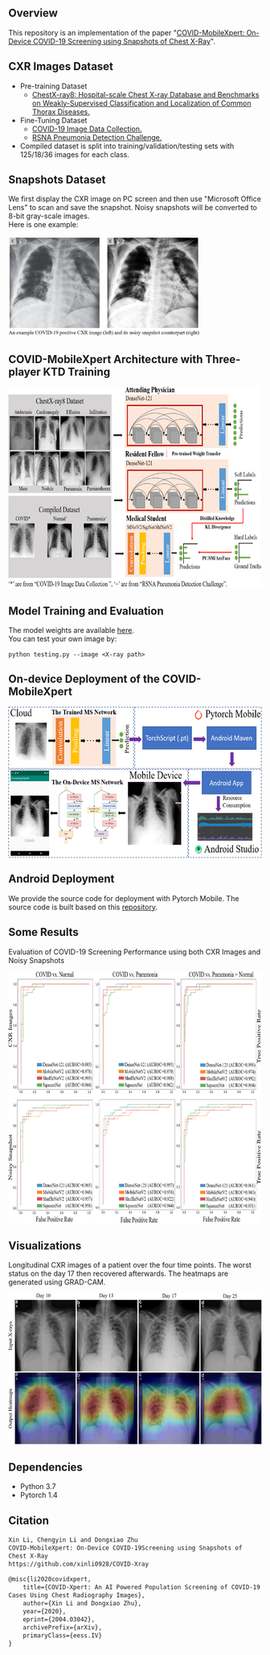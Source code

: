Overview
----
This repository is an implementation of the paper "[COVID-MobileXpert: On-Device COVID-19
Screening using Snapshots of Chest X-Ray](https://arxiv.org/abs/2004.03042)".

CXR Images Dataset
-----
* Pre-training Dataset
  * [ChestX-ray8: Hospital-scale Chest X-ray Database and Benchmarks on Weakly-Supervised Classification and Localization of Common Thorax Diseases.](https://nihcc.app.box.com/v/ChestXray-NIHCC)  
* Fine-Tuning Dataset
  * [COVID-19 Image Data Collection.](https://github.com/ieee8023/covid-chestxray-dataset)  
  * [RSNA Pneumonia Detection Challenge.](https://www.kaggle.com/c/rsna-pneumonia-detection-challenge)  
* Compiled dataset is split into training/validation/testing sets with 125/18/36 images for each class.

Snapshots Dataset
------
We first display the CXR image on PC screen and then use "Microsoft Office Lens" to scan and save the snapshot. Noisy snapshots will be converted to 8-bit gray-scale images.  
Here is one example:
<p><img src="readme/data_generation.PNG" alt="test" height="200"></p>




COVID-MobileXpert Architecture with Three-player KTD Training
----
<p><img src="covid-mobileXpert.png" alt="test" height="400"></p>


Model Training and Evaluation
----
The model weights are available [here](https://drive.google.com/drive/folders/1AUtsxjPNVJiTboFFTzzqyeCKBPvMxbII?usp=sharing).  
You can test your own image by:
```
python testing.py --image <X-ray path>
```


On-device Deployment of the COVID-MobileXpert
------
<p><img src="readme/deployment.png"  align="middle" alt="test" height="300"></p>



Android Deployment
-------
We provide the source code for deployment with Pytorch Mobile. The source code is built based on this [repository](https://github.com/johnolafenwa/PytorchMobile).



Some Results
----
Evaluation of COVID-19 Screening Performance using both CXR Images and Noisy Snapshots
<p><img src="readme/AUROCs.PNG" alt="test" height="500"></p>


Visualizations
--------

Longitudinal CXR images of a patient over the four time points. The worst status on the day 17 then recovered afterwards. The heatmaps are generated using GRAD-CAM.

<p><img src="readme/one_patient.PNG" alt="test" height="300"></p>







Dependencies
-----
* Python 3.7
* Pytorch 1.4

Citation
------
```
Xin Li, Chengyin Li and Dongxiao Zhu
COVID-MobileXpert: On-Device COVID-19Screening using Snapshots of Chest X-Ray  
https://github.com/xinli0928/COVID-Xray
```
```
@misc{li2020covidxpert,
    title={COVID-Xpert: An AI Powered Population Screening of COVID-19 Cases Using Chest Radiography Images},
    author={Xin Li and Dongxiao Zhu},
    year={2020},
    eprint={2004.03042},
    archivePrefix={arXiv},
    primaryClass={eess.IV}
}
```
